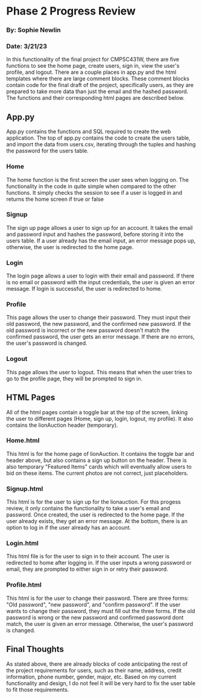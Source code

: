 
# Phase 2 Progress Review
### By: Sophie Newlin
### Date: 3/21/23
In this functionality of the final project for CMPSC431W, there are five functions to see the home page, create users, sign in, view the user's profile, and logout. There are a couple places in app.py and the html templates where there are large comment blocks. These comment blocks contain code for the final draft of the project, specifically users, as they are prepared to take more data than just the email and the hashed password. The functions and their corresponding html pages are described below. 
## App.py
App.py contains the functions and SQL required to create the web application. The top of app.py contains the code to create the users table, and import the data from users.csv, iterating through the tuples and hashing the password for the users table. 
### Home
The home function is the first screen the user sees when logging on. The functionality in the code in quite simple when compared to the other functions. It simply checks the session to see if a user is logged in and returns the home screen if true or false
### Signup 
The sign up page allows a user to sign up for an account. It takes the email and password input and hashes the password, before storing it into the users table. If a user already has the email input, an error message pops up, otherwise, the user is redirected to the home page. 
### Login 
The login page allows a user to login with their email and password. If there is no email or password with the input credentials, the user is given an error message. If login is successful, the user is redirected to home. 
### Profile 
This page allows the user to change their password. They must input their old password, the new password, and the confirmed new password. If the old password is incorrect or the new password doesn't match the confirmed password, the user gets an error message. If there are no errors, the user's password is changed. 
### Logout
This page allows the user to logout. This means that when the user tries to go to the profile page, they will be prompted to sign in. 
## HTML Pages 
All of the html pages contain a toggle bar at the top of the screen, linking the user to different pages (Home, sign up, login, logout, my profile). It also contains the lionAuction header (temporary). 
### Home.html 
This html is for the home page of lionAuction. It contains the toggle bar and header above, but also contains a sign up button on the header. There is also temporary "Featured Items" cards which will eventually allow users to bid on these items. The current photos are not correct, just placeholders. 
### Signup.html 
This html is for the user to sign up for the lionauction. For this progess review, it only contains the functionality to take a user's email and password. Once created, the user is redirected to the home page. If the user already exists, they get an error message. At the bottom, there is an option to log in if the user already has an account. 
### Login.html
This html file is for the user to sign in to their account. The user is redirected to home after logging in. If the user inputs a wrong password or email, they are prompted to either sign in or retry their password. 
### Profile.html
This html is for the user to change their password. There are three forms: "Old password", "new password", and "confirm password". If the user wants to change their password, they must fill out the three forms. If the old password is wrong or the new password and confirmed password dont match, the user is given an error message. Otherwise, the user's password is changed. 
## Final Thoughts
As stated above, there are already blocks of code anticipating the rest of the project requirements for users, such as their name, address, credit information, phone number, gender, major, etc. Based on my current functionality and design, I do not feel it will be very hard to fix the user table to fit those requirements. 

